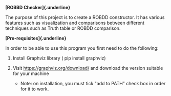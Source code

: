 
**[ROBBD Checker]{.underline}**

The purpose of this project is to create a ROBDD constructor. It has
various features such as visualization and comparisons between different
techniques such as Truth table or ROBDD comparison.

**[Pre-requisites]{.underline}**

In order to be able to use this program you first need to do the
following:

1.  Install Graphviz library ( pip install graphviz)

2.  Visit <https://graphviz.org/download/> and download the version
    suitable for your machine

    -   Note: on installation, you must tick "add to PATH" check box in
        order for it to work.
